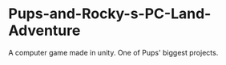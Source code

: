 # Pups-and-Rocky-s-PC-Land-Adventure
A computer game made in unity. One of Pups' biggest projects. 
